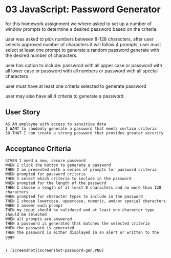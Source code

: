 # 03 JavaScript: Password Generator
for this homework assignment we where asked to set up a number of window prompts to determine a desired password based on the criteria.

user was asked to pick numbers between 8-128 characters, after user selects approved number of characters it will follow 4 prompts, user must select at least one prompt to
generate a random password generate with the desired number of characters.

user has option to include:
passwrod with all upper case
or
password with all lower case
or 
password with all numbers 
or
password with all special characters

user must have at least one criteria selected to generate password

user may also have all 4 criteria to generate a password.

## User Story

```
AS AN employee with access to sensitive data
I WANT to randomly generate a password that meets certain criteria
SO THAT I can create a strong password that provides greater security
```

## Acceptance Criteria

```
GIVEN I need a new, secure password
WHEN I click the button to generate a password
THEN I am presented with a series of prompts for password criteria
WHEN prompted for password criteria
THEN I select which criteria to include in the password
WHEN prompted for the length of the password
THEN I choose a length of at least 8 characters and no more than 128 characters
WHEN prompted for character types to include in the password
THEN I choose lowercase, uppercase, numeric, and/or special characters
WHEN I answer each prompt
THEN my input should be validated and at least one character type should be selected
WHEN all prompts are answered
THEN a password is generated that matches the selected criteria
WHEN the password is generated
THEN the password is either displayed in an alert or written to the page
``

! [screenshot](screenshot-password-gen.PNG)